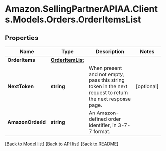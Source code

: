 # Amazon.SellingPartnerAPIAA.Clients.Models.Orders.OrderItemsList
## Properties

Name | Type | Description | Notes
------------ | ------------- | ------------- | -------------
**OrderItems** | [**OrderItemList**](OrderItemList.md) |  | 
**NextToken** | **string** | When present and not empty, pass this string token in the next request to return the next response page. | [optional] 
**AmazonOrderId** | **string** | An Amazon-defined order identifier, in 3-7-7 format. | 

[[Back to Model list]](../README.md#documentation-for-models) [[Back to API list]](../README.md#documentation-for-api-endpoints) [[Back to README]](../README.md)

